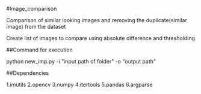 #Image_comparison

Comparison of similar looking images and removing the duplicate(similar image) from the dataset

Create list of images to compare using absolute difference and thresholding

##Command for execution

python new_imp.py -i "input path of folder" -o "output path"

##Dependencies

1.imutils
2.opencv
3.numpy
4.itertools
5.pandas
6.argparse
